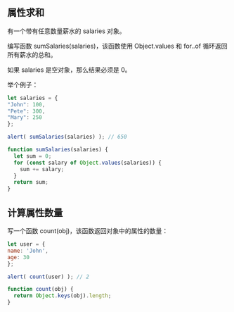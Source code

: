 ## 属性求和

有一个带有任意数量薪水的 salaries 对象。

编写函数 sumSalaries(salaries)，该函数使用 Object.values 和 for..of 循环返回所有薪水的总和。

如果 salaries 是空对象，那么结果必须是 0。

举个例子：

```js
let salaries = {
"John": 100,
"Pete": 300,
"Mary": 250
};

alert( sumSalaries(salaries) ); // 650
```

```js
function sumSalaries(salaries) {
  let sum = 0;
  for (const salary of Object.values(salaries)) {
    sum += salary;
  }
  return sum;
}
```

## 计算属性数量

写一个函数 count(obj)，该函数返回对象中的属性的数量：

```js
let user = {
name: 'John',
age: 30
};

alert( count(user) ); // 2
```

```js
function count(obj) {
  return Object.keys(obj).length;
}
```